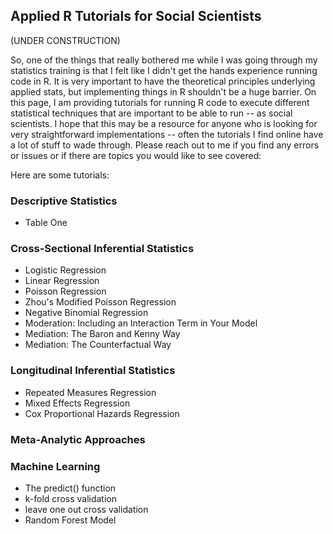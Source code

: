 <!--- Applied R Tutorials for Social Scientists -->

## Applied R Tutorials for Social Scientists

(UNDER CONSTRUCTION)

So, one of the things that really bothered me while I was going through my statistics training is that I felt like I didn't get the hands 
experience running code in R. It is very important to have the theoretical principles underlying applied stats, but implementing things 
in R shouldn't be a huge barrier. On this page, I am providing tutorials for running R code to execute different statistical techniques 
that are important to be able to run -- as social scientists. I hope that this may be a resource for anyone who is looking 
for very straightforward implementations -- often the tutorials I find online have a lot of stuff to wade through. Please reach out to me
if you find any errors or issues or if there are topics you would like to see covered:

Here are some tutorials:

### Descriptive Statistics

- Table One

### Cross-Sectional Inferential Statistics

- Logistic Regression
- Linear Regression
- Poisson Regression
- Zhou's Modified Poisson Regression
- Negative Binomial Regression
- Moderation: Including an Interaction Term in Your Model
- Mediation: The Baron and Kenny Way
- Mediation: The Counterfactual Way

### Longitudinal Inferential Statistics

- Repeated Measures Regression
- Mixed Effects Regression
- Cox Proportional Hazards Regression

### Meta-Analytic Approaches



### Machine Learning

- The predict() function
- k-fold cross validation
- leave one out cross validation
- Random Forest Model

